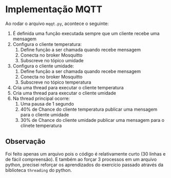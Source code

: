 # Implementação MQTT

Ao rodar o arquivo ``mqqt.py``, acontece o seguinte:

1. É definida uma função executada sempre que um cliente recebe uma mensagem
2. Configura o cliente temperatura:
   1. Define função a ser chamada quando recebe mensagem
   2. Conecta no broker Mosquitto
   3. Subscreve no tópico umidade
3. Configura o cliente umidade:
   1. Define função a ser chamada quando recebe mensagem
   2. Conecta no broker Mosquitto
   3. Subscreve no tópico temperatura
4. Cria uma thread para executar o cliente temperatura
5. Cria uma thread para executar o cliente umidade
6. Na thread principal ocorre:
   1. Uma pausa de 1 segundo
   2. 40% de Chance do cliente temperatura publicar uma mensagem para o cliente umidade
   3. 30% de Chance do cliente umidade publicar uma mensagem para o clinete temperatura

## Observação

Foi feito apenas um arquivo pois o código é relativamente curto (30 linhas e de fácil compreensão). E também ao forçar 3 processos em um arquivo python, precisei reforçar os aprendizados do exercício passado através da biblioteca ``threading`` do python.
